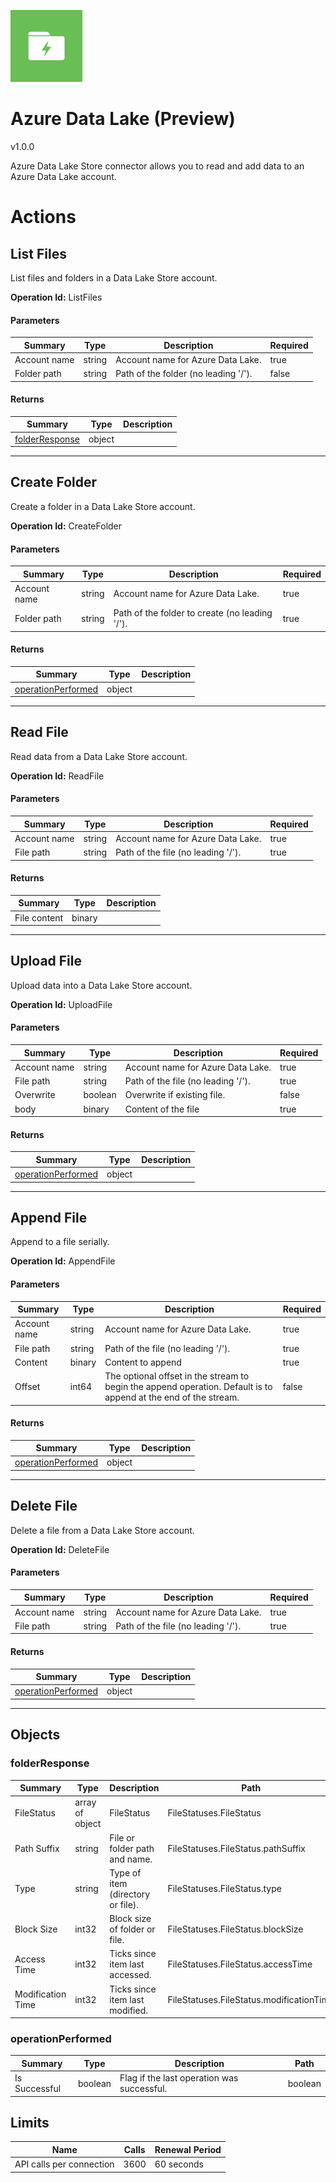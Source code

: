 ![Icon](icon.png)

# Azure Data Lake (Preview)

v1.0.0

Azure Data Lake Store connector allows you to read and add data to an Azure Data Lake account.


# Actions

## List Files
List files and folders in a Data Lake Store account.

**Operation Id:** ListFiles

#### Parameters
| Summary | Type | Description | Required |
|---------|------|-------------|----------|
| Account name | string | Account name for Azure Data Lake. | true |
| Folder path | string | Path of the folder (no leading &#x27;/&#x27;). | false |

#### Returns
| Summary | Type | Description |
|---------|------|-------------|
| [folderResponse](#folderresponse) | object |  |

___

## Create Folder
Create a folder in a Data Lake Store account.

**Operation Id:** CreateFolder

#### Parameters
| Summary | Type | Description | Required |
|---------|------|-------------|----------|
| Account name | string | Account name for Azure Data Lake. | true |
| Folder path | string | Path of the folder to create (no leading &#x27;/&#x27;). | true |

#### Returns
| Summary | Type | Description |
|---------|------|-------------|
| [operationPerformed](#operationperformed) | object |  |

___

## Read File
Read data from a Data Lake Store account.

**Operation Id:** ReadFile

#### Parameters
| Summary | Type | Description | Required |
|---------|------|-------------|----------|
| Account name | string | Account name for Azure Data Lake. | true |
| File path | string | Path of the file (no leading &#x27;/&#x27;). | true |

#### Returns
| Summary | Type | Description |
|---------|------|-------------|
| File content | binary |  |

___

## Upload File
Upload data into a Data Lake Store account.

**Operation Id:** UploadFile

#### Parameters
| Summary | Type | Description | Required |
|---------|------|-------------|----------|
| Account name | string | Account name for Azure Data Lake. | true |
| File path | string | Path of the file (no leading &#x27;/&#x27;). | true |
| Overwrite | boolean | Overwrite if existing file. | false |
| body | binary | Content of the file | true |

#### Returns
| Summary | Type | Description |
|---------|------|-------------|
| [operationPerformed](#operationperformed) | object |  |

___

## Append File
Append to a file serially.

**Operation Id:** AppendFile

#### Parameters
| Summary | Type | Description | Required |
|---------|------|-------------|----------|
| Account name | string | Account name for Azure Data Lake. | true |
| File path | string | Path of the file (no leading &#x27;/&#x27;). | true |
| Content | binary | Content to append | true |
| Offset | int64 | The optional offset in the stream to begin the append operation. Default is to append at the end of the stream. | false |

#### Returns
| Summary | Type | Description |
|---------|------|-------------|
| [operationPerformed](#operationperformed) | object |  |

___

## Delete File
Delete a file from a Data Lake Store account.

**Operation Id:** DeleteFile

#### Parameters
| Summary | Type | Description | Required |
|---------|------|-------------|----------|
| Account name | string | Account name for Azure Data Lake. | true |
| File path | string | Path of the file (no leading &#x27;/&#x27;). | true |

#### Returns
| Summary | Type | Description |
|---------|------|-------------|
| [operationPerformed](#operationperformed) | object |  |

___


## Objects

### folderResponse


| Summary | Type | Description | Path |
|---------|------|-------------|------|
| FileStatus | array of object | FileStatus | FileStatuses.FileStatus |
| Path Suffix | string | File or folder path and name. | FileStatuses.FileStatus.pathSuffix |
| Type | string | Type of item (directory or file). | FileStatuses.FileStatus.type |
| Block Size | int32 | Block size of folder or file. | FileStatuses.FileStatus.blockSize |
| Access Time | int32 | Ticks since item last accessed. | FileStatuses.FileStatus.accessTime |
| Modification Time | int32 | Ticks since item last modified. | FileStatuses.FileStatus.modificationTime |

### operationPerformed


| Summary | Type | Description | Path |
|---------|------|-------------|------|
| Is Successful | boolean | Flag if the last operation was successful. | boolean |

## Limits
| Name | Calls | Renewal Period |
|------|-------|----------------|
| API calls per connection | 3600 | 60 seconds |


